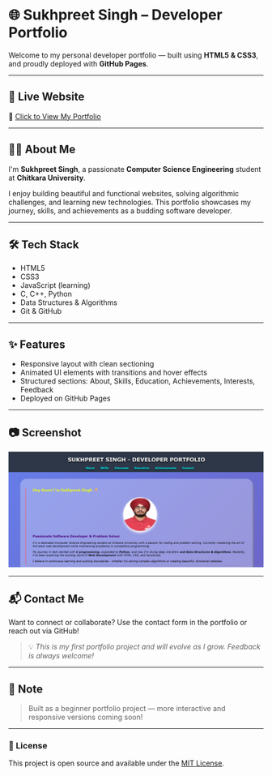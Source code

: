 # 🌐 Sukhpreet Singh – Developer Portfolio

Welcome to my personal developer portfolio — built using **HTML5 & CSS3**, and proudly deployed with **GitHub Pages**.

---

## 🚀 Live Website

🔗 [Click to View My Portfolio](https://sukhpreet-singh2428.github.io/developer-portfolio/)

---

## 👨‍💻 About Me

I'm **Sukhpreet Singh**, a passionate **Computer Science Engineering** student at **Chitkara University**.

I enjoy building beautiful and functional websites, solving algorithmic challenges, and learning new technologies. This portfolio showcases my journey, skills, and achievements as a budding software developer.

---

## 🛠️ Tech Stack

- HTML5
- CSS3
- JavaScript (learning)
- C, C++, Python
- Data Structures & Algorithms
- Git & GitHub

---

## ✨ Features

- Responsive layout with clean sectioning  
- Animated UI elements with transitions and hover effects  
- Structured sections: About, Skills, Education, Achievements, Interests, Feedback  
- Deployed on GitHub Pages

---

## 📷 Screenshot

![Portfolio Preview](./Photos/preview.png)

---

## 📬 Contact Me

Want to connect or collaborate? Use the contact form in the portfolio or reach out via GitHub!

> 💡 *This is my first portfolio project and will evolve as I grow. Feedback is always welcome!*

---

## 📌 Note

> Built as a beginner portfolio project — more interactive and responsive versions coming soon!

---

### 📄 License

This project is open source and available under the [MIT License](LICENSE).
